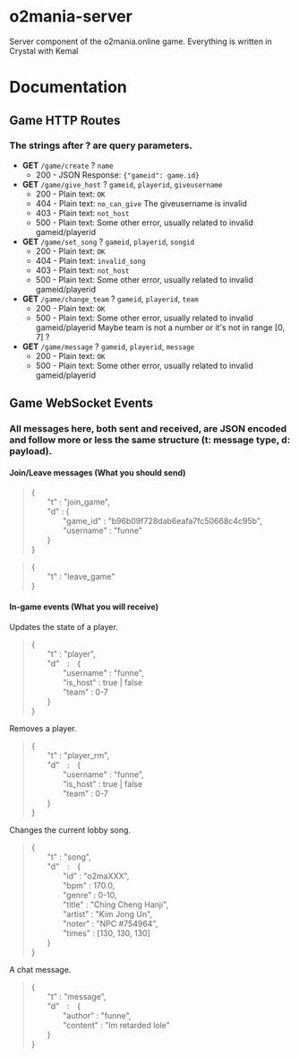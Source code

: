 # o2mania-server

Server component of the o2mania.online game. Everything is written in Crystal with Kemal

# Documentation

## Game HTTP Routes
### The strings after **?** are query parameters.

* **GET** `/game/create` ? `name`
    * 200 - JSON Response: `{"gameid": game.id}`
* **GET** `/game/give_host` ? `gameid`, `playerid`, `giveusername`
    * 200 - Plain text: `OK`
    * 404 - Plain text: `no_can_give` The giveusername is invalid
    * 403 - Plain text: `not_host`
    * 500 - Plain text: Some other error, usually related to invalid gameid/playerid
* **GET** `/game/set_song` ? `gameid`, `playerid`, `songid`
    * 200 - Plain text: `OK`
    * 404 - Plain text: `invalid_song`
    * 403 - Plain text: `not_host`
    * 500 - Plain text: Some other error, usually related to invalid gameid/playerid
* **GET** `/game/change_team` ? `gameid`, `playerid`, `team`
    * 200 - Plain text: `OK`
    * 500 - Plain text: Some other error, usually related to invalid gameid/playerid
            Maybe team is not a number or it's not in range [0, 7] ?
* **GET** `/game/message` ? `gameid`, `playerid`, `message`
    * 200 - Plain text: `OK`
    * 500 - Plain text: Some other error, usually related to invalid gameid/playerid

## Game WebSocket Events
### All messages here, both sent and received, are JSON encoded and follow more or less the same structure (t: message type, d: payload).

#### **Join/Leave messages (What you should send)**
>{\
>  "t" : "join_game", \
>  "d" : { \
>    "game_id" : "b96b09f728dab6eafa7fc50668c4c95b",\
>    "username" : "funne"\
>  }\
>}

>{\
>  "t" : "leave_game"\
>}

#### **In-game events (What you will receive)**
 Updates the state of a player.
>{\
>  "t" : "player", \
>  "d" : { \
>    "username" : "funne",\
>    "is_host" : true | false\
>    "team" : 0-7\
>  }\
>}

 Removes a player.
>{\
>  "t" : "player_rm", \
>  "d" : { \
>    "username" : "funne",\
>    "is_host" : true | false\
>    "team" : 0-7\
>  }\
>}

 Changes the current lobby song.
>{\
>  "t" : "song", \
>  "d" : { \
>    "id" : "o2maXXX",\
>    "bpm" : 170.0,\
>    "genre" : 0-10,\
>    "title" : "Ching Cheng Hanji",\
>    "artist" : "Kim Jong Un",\
>    "noter" : "NPC #754964",\
>    "times" : [130, 130, 130]\
>  }\
>}

 A chat message.
>{\
>  "t" : "message", \
>  "d" : { \
>    "author" : "funne",\
>    "content" : "Im retarded lole"\
>  }\
>}
